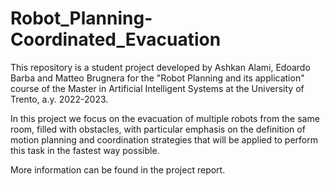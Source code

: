 # Robot_Planning-Coordinated_Evacuation
This repository is a student project developed by Ashkan Alami, Edoardo Barba and Matteo Brugnera for the "Robot Planning and its application" course of the Master in Artificial Intelligent Systems at the University of Trento, a.y. 2022-2023.

In this project we focus on the evacuation of multiple robots from the same room, filled with obstacles, with particular emphasis on the definition of motion planning and coordination strategies that will be applied to perform this task in the fastest way possible. 

More information can be found in the project report. 
